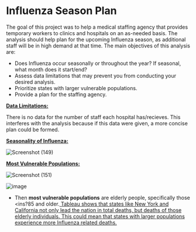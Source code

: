 # Influenza Season Plan


The goal of this project was to help a medical staffing agency that provides temporary workers to clinics and hospitals on an as-needed basis. The analysis should help plan for the upcoming Influenza season, as additional staff will be in high demand at that time. The main objectives of this analysis are:

- Does Influenza occur seasonally or throughout the year? If seasonal, what month does it start/end?
- Assess data limitations that may prevent you from conducting your desired analysis.
- Prioritize states with larger vulnerable populations.
- Provide a plan for the staffing agency.

<ins>**Data Limitations:**<ins/>

  There is no data for the number of staff each hospital has/recieves. This interferes with the analysis because if this data were given, a more concise plan could be formed.

 
  
 <ins>**Seasonality of Influenza:**<ins/>
   
   ![Screenshot (149)](https://user-images.githubusercontent.com/93872864/142257435-478953eb-1006-4700-bd35-7875e7bcbf9d.png)
   
 <ins>**Most Vulnerable Populations:**<ins/>
   
 ![Screenshot (151)](https://user-images.githubusercontent.com/93872864/142259399-5ec15db6-833e-40f6-8c1d-0c4f5d0cb38b.png)
   
  ![image](https://user-images.githubusercontent.com/93872864/142259562-2937af78-827d-48a0-ba84-5e7222ac47cb.png)

 - Then **most vulnerable populations** are elderly people, specifically those <ins?85 and older.<ins/> Tableau shows that states like New York and California not only lead the nation in total deaths, but deaths of those elderly individuals. This could mean that states with larger populations experience more Influenza related deaths. 
   
 

   
   

   
   

   


